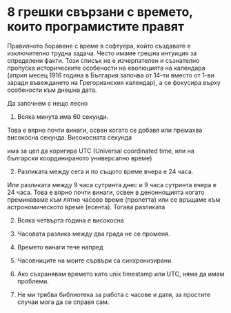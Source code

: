 # 8 грешки свързани с времето, които програмистите правят

Правилното боравене с време в софтуера, който създавате е изключително трудна задача. Често имаме грешна интуиция за определени факти. Този списък не е изчерпателен и съзнателно пропуска историческите особености на еволюцията на календара (април месец 1916 година в България започва от 14-ти вместо от 1-ви заради въвеждането на Грегорианския календар), а се фокусира върху особености към днешна дата.

Да започнем с нещо лесно

1. Всяка минута има 60 секунди. 

Това е вярно почти винаги, освен когато се добавя или премахва високосна секунда. Високосната секунда
 
 
 има за цел да коригира UTC (Universal coordinated time, или на български координираното универсално време)

2. Разликата между сега и по същото време вчера е 24 часа. 

Или разликата между 9 часа сутринта днес и 9 часа сутринта вчера е 24 часа. Това е вярно почти винаги, освен в деноннощията когато преминаваме към лятно часово време (пролетта) или се връщаме към астрономическото време (есента). Тогава разликата 

2. Всяка четвърта година е високосна

4. Часовата разлика между два града не се променя.

5. Времето винаги тече напред

6. Часовниците на моите сървъри са синхронизирани. 

7. Ако съхранявам времето като unix timestamp или UTC, няма да имам проблеми.

8. Не ми трябва библиотека за работа с часове и дати, за простите случаи мога да се справя сам.


 
